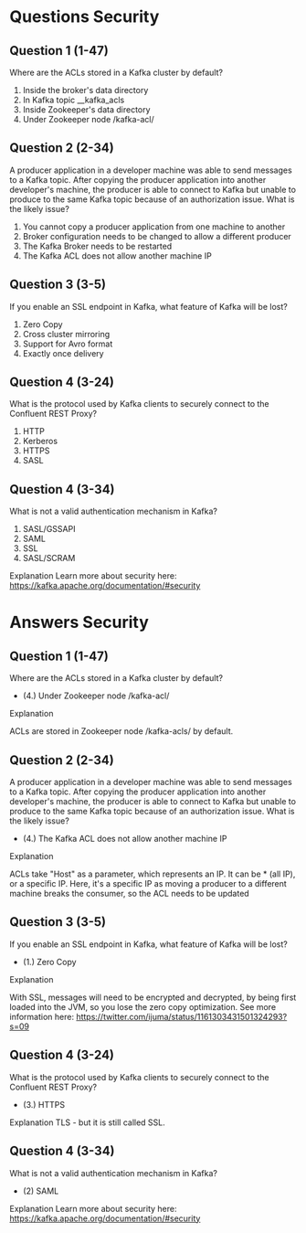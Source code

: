 # Questions Security
## Question 1 (1-47)
Where are the ACLs stored in a Kafka cluster by default?

1. Inside the broker's data directory
2. In Kafka topic __kafka_acls
3. Inside Zookeeper's data directory
4. Under Zookeeper node /kafka-acl/

## Question 2 (2-34)
A producer application in a developer machine was able to send messages to a Kafka topic. After copying the producer application into another developer's machine, the producer is able to connect to Kafka but unable to produce to the same Kafka topic because of an authorization issue. What is the likely issue?

1. You cannot copy a producer application from one machine to another
2. Broker configuration needs to be changed to allow a different producer
3. The Kafka Broker needs to be restarted
4. The Kafka ACL does not allow another machine IP

## Question 3 (3-5)
If you enable an SSL endpoint in Kafka, what feature of Kafka will be lost?

1. Zero Copy
2. Cross cluster mirroring
3. Support for Avro format
4. Exactly once delivery


## Question 4 (3-24)
What is the protocol used by Kafka clients to securely connect to the Confluent REST Proxy?

1. HTTP
2. Kerberos
3. HTTPS
4. SASL


## Question 4 (3-34)
What is not a valid authentication mechanism in Kafka?
1. SASL/GSSAPI
2. SAML
3. SSL
4. SASL/SCRAM


Explanation
Learn more about security here: https://kafka.apache.org/documentation/#security


# Answers Security

## Question 1 (1-47)
Where are the ACLs stored in a Kafka cluster by default?


- (4.) Under Zookeeper node /kafka-acl/


Explanation

ACLs are stored in Zookeeper node /kafka-acls/ by default.

## Question 2 (2-34)
A producer application in a developer machine was able to send messages to a Kafka topic. After copying the producer application into another developer's machine, the producer is able to connect to Kafka but unable to produce to the same Kafka topic because of an authorization issue. What is the likely issue?


- (4.) The Kafka ACL does not allow another machine IP

Explanation

ACLs take "Host" as a parameter, which represents an IP. It can be * (all IP), or a specific IP. Here, it's a specific IP as moving a producer to a different machine breaks the consumer, so the ACL needs to be updated

## Question 3 (3-5)
If you enable an SSL endpoint in Kafka, what feature of Kafka will be lost?

- (1.) Zero Copy

Explanation

With SSL, messages will need to be encrypted and decrypted, by being first loaded into the JVM, so you lose the zero copy optimization. See more information here: https://twitter.com/ijuma/status/1161303431501324293?s=09


## Question 4 (3-24)
What is the protocol used by Kafka clients to securely connect to the Confluent REST Proxy?

- (3.) HTTPS


Explanation
TLS - but it is still called SSL.


## Question 4 (3-34)
What is not a valid authentication mechanism in Kafka?

- (2) SAML


Explanation
Learn more about security here: https://kafka.apache.org/documentation/#security
